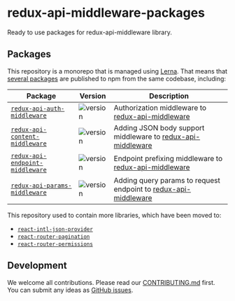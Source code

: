 # redux-api-middleware-packages

Ready to use packages for redux-api-middleware library.

## Packages

This repository is a monorepo that is managed using [Lerna](https://github.com/lerna/lerna).
That means that [several packages](/packages) are published to npm from the same codebase, including:

| Package                                                                    | Version                                                                           | Description                                                                                                         |
| -------------------------------------------------------------------------- | --------------------------------------------------------------------------------- | ------------------------------------------------------------------------------------------------------------------- |
| [`redux-api-auth-middleware`](/packages/redux-api-auth-middleware)         | ![version](https://img.shields.io/npm/v/@tshio/redux-api-auth-middleware.svg)     | Authorization middleware to [redux-api-middleware](https://github.com/agraboso/redux-api-middleware)                |
| [`redux-api-content-middleware`](/packages/redux-api-content-middleware)   | ![version](https://img.shields.io/npm/v/@tshio/redux-api-content-middleware.svg)  | Adding JSON body support middleware to [redux-api-middleware](https://github.com/agraboso/redux-api-middleware)     |
| [`redux-api-endpoint-middleware`](/packages/redux-api-endpoint-middleware) | ![version](https://img.shields.io/npm/v/@tshio/redux-api-endpoint-middleware.svg) | Endpoint prefixing middleware to [redux-api-middleware](https://github.com/agraboso/redux-api-middleware)           |
| [`redux-api-params-middleware`](/packages/redux-api-params-middleware)     | ![version](https://img.shields.io/npm/v/@tshio/redux-api-params-middleware.svg)   | Adding query params to request endpoint to [redux-api-middleware](https://github.com/agraboso/redux-api-middleware) |

This repository used to contain more libraries, which have been moved to:

- [`react-intl-json-provider`](https://github.com/TheSoftwareHouse/react-intl-json-provider)
- [`react-router-pagination`](https://github.com/TheSoftwareHouse/react-router-pagination)
- [`react-router-permissions`](https://github.com/TheSoftwareHouse/react-router-permissions)

## Development

We welcome all contributions. Please read our [CONTRIBUTING.md](https://github.com/TheSoftwareHouse/redux-api-middleware-packages/blob/master/CONTRIBUTING.md) first.
You can submit any ideas as [GitHub issues](https://github.com/TheSoftwareHouse/redux-api-middleware-packages/issues).
